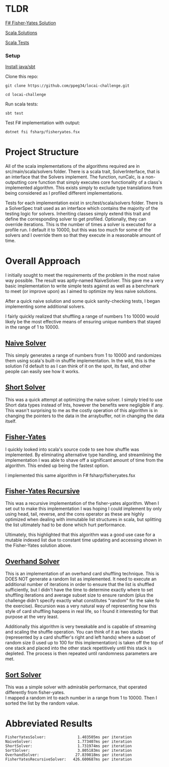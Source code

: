# TLDR

[F# Fisher-Yates Solution](https://github.com/ppeg34/locai-challenge/blob/main/fsharp/fisheryates.fsx)

[Scala Solutions](https://github.com/ppeg34/locai-challenge/tree/main/src/main/scala/solvers)

[Scala Tests](https://github.com/ppeg34/locai-challenge/blob/main/src/test/scala/solvers/SolverSpec.scala)

### Setup
[Install java/sbt](https://www.scala-sbt.org/1.x/docs/Setup.html)

Clone this repo:

`git clone https://github.com/ppeg34/locai-challenge.git`

`cd locai-challenge`

Run scala tests:

`sbt test`

Test F# implementation with output:

`dotnet fsi fsharp/fisheryates.fsx`

# Project Structure

All of the scala implementations of the algorithms required are in src/main/scala/solvers folder.
There is a scala trait, SolverInterface, that is an interface that the Solvers implement.
The function, runCalc, is a non-outputting core function that simply executes core functionality of a class's 
implemented algorithm.  This exists simply to exclude type translations from being considered as I profiled different
implementations.

Tests for each implementation exist in src/test/scala/solvers folder.
There is a SolverSpec trait used as an interface which contains the majority of the testing logic for solvers.
Inheriting classes simply extend this trait and define the corresponding solver to get profiled.
Optionally, they can override iterations.  This is the number of times a solver is executed for a profile run.
I default it to 10000, but this was too much for some of the solvers and I override them so that they execute in a
reasonable amount of time.

# Overall Approach

I initially sought to meet the requirements of the problem in the most naive
way possible.  The result was aptly-named NaiveSolver. This gave me a very basic implementation to write 
simple tests against as well as a benchmark to meet (or improve upon) as I aimed to optimize my less naive solutions.

After a quick naive solution and some quick sanity-checking tests, I began implementing some additional solvers.

I fairly quickly realized that shuffling a range of numbers 1 to 10000 would likely be the most effective means of 
ensuring unique numbers that stayed in the range of 1 to 10000.  

## [Naive Solver](https://github.com/ppeg34/locai-challenge/blob/main/src/main/scala/solvers/NaiveSolver.scala)

This simply generates a range of numbers from 1 to 10000 and randomizes them using scala's built-in shuffle 
implementation. In the wild, this is the solution I'd default to as I can think of it on the spot, its fast, and other
people can easily see how it works.

## [Short Solver](https://github.com/ppeg34/locai-challenge/blob/main/src/main/scala/solvers/ShortSolver.scala)

This was a quick attempt at optimizing the naive solver.  I simply tried to use Short data types instead of Ints, however
the benefits were negligible if any.  This wasn't surprising to me as the costly operation of this algorithm is
in changing the pointers to the data in the arraybuffer, not in changing the data itself.

## [Fisher-Yates](https://github.com/ppeg34/locai-challenge/blob/main/src/main/scala/solvers/FisherYatesSolver.scala)

I quickly looked into scala's source code to see how shuffle was implemented.  By eliminating alternative type handling,
and streamlining the implementation I was able to shave off a significant amount of time from the algorithm.  This ended 
up being the fastest option.

I implemented this same algorithm in F# fsharp/fisheryates.fsx

## [Fisher-Yates Recursive](https://github.com/ppeg34/locai-challenge/blob/main/src/main/scala/solvers/FisherYatesRecursiveSolver.scala)

This was a recursive implementation of the fisher-yates algorithm.  When I set out to make this implementation I was hoping
I could implement by only using head, tail, reverse, and the cons operator as these are highly optimized when dealing with 
immutable list structures in scala, but splitting the list ultimately had to be done which hurt performance.

Ultimately, this highlighted that this algorithm was a good use case for a mutable indexed list due to constant time 
updating and accessing shown in the Fisher-Yates solution above.

## [Overhand Solver](https://github.com/ppeg34/locai-challenge/blob/main/src/main/scala/solvers/OverhandSolver.scala)

This is an implementation of an overhand card shuffling technique. This is DOES NOT generate a random list as implemented.
It need to execute an additional number of iterations in order to ensure that the list is shuffled sufficiently, but I 
didn't have the time to determine exactly where to set shuffling iterations and average subset size to ensure random (plus
the challenge didn't specify exactly what constitutes "random" for the sake fo the exercise).  Recursion was a very
natural way of representing how this style of card shuffling happens in real life, so I found it interesting for that
purpose at the very least. 

Additionally this algorithm is very tweakable and is capable of streaming and scaling the shuffle operation.  You can 
think of it as two stacks (represented by a card shuffler's right and left hands) where a subset of random size (I used
up to 100 for this implementation) is taken off the top of one stack and placed into the other stack repetitively until
this stack is depleted.  The process is then repeated until randomness parameters are met.

## [Sort Solver](https://github.com/ppeg34/locai-challenge/blob/main/src/main/scala/solvers/SortSolver.scala)

This was a simple solver with admirable performance, that operated differently from fisher-yates.  
I mapped a random int to each number in a range from 1 to 10000.
Then I sorted the list by the random value.

# Abbreviated Results

```
FisherYatesSolver:              1.403505ms per iteration 
NaiveSolver:                    1.773407ms per iteration 
ShortSolver:                    1.731974ms per iteration 
SortSolver:                     3.805183ms per iteration 
OverhandSolver:                27.839818ms per iteration 
FisherYatesRecursiveSolver:   426.600687ms per iteration
```
